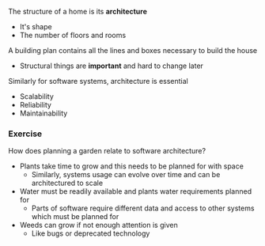 The structure of a home is its **architecture** 
- It's shape
- The number of floors and rooms

A building plan contains all the lines and boxes necessary to build the house
- Structural things are **important** and hard to change later

Similarly for software systems, architecture is essential
- Scalability
- Reliability
- Maintainability

### Exercise
How does planning a garden relate to software architecture?

- Plants take time to grow and this needs to be planned for with space
	- Similarly, systems usage can evolve over time and can be architectured to scale
- Water must be readily available and plants water requirements planned for
	- Parts of software require different data and access to other systems which must be planned for
- Weeds can grow if not enough attention is given
	- Like bugs or deprecated technology